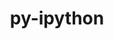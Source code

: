 ---
title: "py-ipython"
layout: cache
categories: [package, develop-2024-06-09]
meta: {"versions": ["8.11.0", "8.25.0"], "compilers": ["gcc@=11.1.0", "gcc@=11.4.0", "gcc@=9.4.0", "oneapi@=2024.0.0"], "oss": ["ubuntu20.04", "ubuntu22.04"], "platforms": ["linux"], "targets": ["neoverse_v1", "neoverse_v2", "ppc64le", "x86_64_v3"], "stacks": ["data-vis-sdk", "e4s", "e4s-neoverse-v2", "e4s-neoverse_v1", "e4s-oneapi", "e4s-power", "root"], "num_specs": 12, "num_specs_by_stack": {"root": 12, "e4s": 3, "e4s-oneapi": 2, "e4s-power": 2, "data-vis-sdk": 2, "e4s-neoverse-v2": 1, "e4s-neoverse_v1": 2}}
spec_details: [{"hash": "tnk34ei7qpdng4wu3bxil3ijusda4ofb", "compiler": "gcc@=11.4.0", "versions": ["8.25.0"], "os": "ubuntu22.04", "platform": "linux", "target": "x86_64_v3", "variants": ["build_system=python_pip"], "stacks": ["root", "e4s"], "size": "-", "tarball": "https://binaries.spack.io/develop-2024-06-09/build_cache/linux-ubuntu22.04-x86_64_v3/gcc-11.4.0/py-ipython-8.25.0/linux-ubuntu22.04-x86_64_v3-gcc-11.4.0-py-ipython-8.25.0-tnk34ei7qpdng4wu3bxil3ijusda4ofb.spack"}, {"hash": "wllewificdvxf74twpshcoikekvuv4gu", "compiler": "oneapi@=2024.0.0", "versions": ["8.25.0"], "os": "ubuntu22.04", "platform": "linux", "target": "x86_64_v3", "variants": ["build_system=python_pip"], "stacks": ["root", "e4s-oneapi"], "size": "-", "tarball": "https://binaries.spack.io/develop-2024-06-09/build_cache/linux-ubuntu22.04-x86_64_v3/oneapi-2024.0.0/py-ipython-8.25.0/linux-ubuntu22.04-x86_64_v3-oneapi-2024.0.0-py-ipython-8.25.0-wllewificdvxf74twpshcoikekvuv4gu.spack"}, {"hash": "nq3ruxpsi7xwagry3gaoebqpdjws43r7", "compiler": "gcc@=9.4.0", "versions": ["8.25.0"], "os": "ubuntu20.04", "platform": "linux", "target": "ppc64le", "variants": ["build_system=python_pip"], "stacks": ["e4s-power", "root"], "size": "-", "tarball": "https://binaries.spack.io/develop-2024-06-09/build_cache/linux-ubuntu20.04-ppc64le/gcc-9.4.0/py-ipython-8.25.0/linux-ubuntu20.04-ppc64le-gcc-9.4.0-py-ipython-8.25.0-nq3ruxpsi7xwagry3gaoebqpdjws43r7.spack"}, {"hash": "wveam3jote3ydm57pucslidsec66jex3", "compiler": "gcc@=11.1.0", "versions": ["8.25.0"], "os": "ubuntu20.04", "platform": "linux", "target": "x86_64_v3", "variants": ["build_system=python_pip"], "stacks": ["root", "data-vis-sdk"], "size": "-", "tarball": "https://binaries.spack.io/develop-2024-06-09/build_cache/linux-ubuntu20.04-x86_64_v3/gcc-11.1.0/py-ipython-8.25.0/linux-ubuntu20.04-x86_64_v3-gcc-11.1.0-py-ipython-8.25.0-wveam3jote3ydm57pucslidsec66jex3.spack"}, {"hash": "gq6fyprko6v4qe75rhzujwojtwk75lo6", "compiler": "gcc@=9.4.0", "versions": ["8.25.0"], "os": "ubuntu20.04", "platform": "linux", "target": "ppc64le", "variants": ["build_system=python_pip"], "stacks": ["e4s-power", "root"], "size": "-", "tarball": "https://binaries.spack.io/develop-2024-06-09/build_cache/linux-ubuntu20.04-ppc64le/gcc-9.4.0/py-ipython-8.25.0/linux-ubuntu20.04-ppc64le-gcc-9.4.0-py-ipython-8.25.0-gq6fyprko6v4qe75rhzujwojtwk75lo6.spack"}, {"hash": "dfgbwxxjeriz7apvechybbkgr4u732bv", "compiler": "gcc@=11.4.0", "versions": ["8.25.0"], "os": "ubuntu22.04", "platform": "linux", "target": "x86_64_v3", "variants": ["build_system=python_pip"], "stacks": ["root", "e4s"], "size": "-", "tarball": "https://binaries.spack.io/develop-2024-06-09/build_cache/linux-ubuntu22.04-x86_64_v3/gcc-11.4.0/py-ipython-8.25.0/linux-ubuntu22.04-x86_64_v3-gcc-11.4.0-py-ipython-8.25.0-dfgbwxxjeriz7apvechybbkgr4u732bv.spack"}, {"hash": "eiyzljz7p64kslfwyljx5qp2dei72hok", "compiler": "gcc@=11.1.0", "versions": ["8.11.0"], "os": "ubuntu20.04", "platform": "linux", "target": "x86_64_v3", "variants": ["build_system=python_pip"], "stacks": ["root", "data-vis-sdk"], "size": "-", "tarball": "https://binaries.spack.io/develop-2024-06-09/build_cache/linux-ubuntu20.04-x86_64_v3/gcc-11.1.0/py-ipython-8.11.0/linux-ubuntu20.04-x86_64_v3-gcc-11.1.0-py-ipython-8.11.0-eiyzljz7p64kslfwyljx5qp2dei72hok.spack"}, {"hash": "yxl22qdudxqhsujbrc4k7n67ezrcopje", "compiler": "gcc@=11.4.0", "versions": ["8.25.0"], "os": "ubuntu22.04", "platform": "linux", "target": "neoverse_v2", "variants": ["build_system=python_pip"], "stacks": ["root", "e4s-neoverse-v2"], "size": "-", "tarball": "https://binaries.spack.io/develop-2024-06-09/build_cache/linux-ubuntu22.04-neoverse_v2/gcc-11.4.0/py-ipython-8.25.0/linux-ubuntu22.04-neoverse_v2-gcc-11.4.0-py-ipython-8.25.0-yxl22qdudxqhsujbrc4k7n67ezrcopje.spack"}, {"hash": "52p2hyn4nhlcgzaglcs5ny2w6dkybxev", "compiler": "gcc@=11.4.0", "versions": ["8.25.0"], "os": "ubuntu22.04", "platform": "linux", "target": "neoverse_v1", "variants": ["build_system=python_pip"], "stacks": ["e4s-neoverse_v1", "root"], "size": "-", "tarball": "https://binaries.spack.io/develop-2024-06-09/build_cache/linux-ubuntu22.04-neoverse_v1/gcc-11.4.0/py-ipython-8.25.0/linux-ubuntu22.04-neoverse_v1-gcc-11.4.0-py-ipython-8.25.0-52p2hyn4nhlcgzaglcs5ny2w6dkybxev.spack"}, {"hash": "h5ptyho5p6qcfwickjwbkqydj224lf7d", "compiler": "gcc@=11.4.0", "versions": ["8.11.0"], "os": "ubuntu22.04", "platform": "linux", "target": "x86_64_v3", "variants": ["build_system=python_pip"], "stacks": ["root", "e4s"], "size": "-", "tarball": "https://binaries.spack.io/develop-2024-06-09/build_cache/linux-ubuntu22.04-x86_64_v3/gcc-11.4.0/py-ipython-8.11.0/linux-ubuntu22.04-x86_64_v3-gcc-11.4.0-py-ipython-8.11.0-h5ptyho5p6qcfwickjwbkqydj224lf7d.spack"}, {"hash": "tcjkplea2wlnxuhzsd3tyghngdn5mtlz", "compiler": "gcc@=11.4.0", "versions": ["8.25.0"], "os": "ubuntu22.04", "platform": "linux", "target": "neoverse_v1", "variants": ["build_system=python_pip"], "stacks": ["e4s-neoverse_v1", "root"], "size": "-", "tarball": "https://binaries.spack.io/develop-2024-06-09/build_cache/linux-ubuntu22.04-neoverse_v1/gcc-11.4.0/py-ipython-8.25.0/linux-ubuntu22.04-neoverse_v1-gcc-11.4.0-py-ipython-8.25.0-tcjkplea2wlnxuhzsd3tyghngdn5mtlz.spack"}, {"hash": "ebvdl4r6iodkxfkt4r564k35ltg65kqb", "compiler": "oneapi@=2024.0.0", "versions": ["8.25.0"], "os": "ubuntu22.04", "platform": "linux", "target": "x86_64_v3", "variants": ["build_system=python_pip"], "stacks": ["root", "e4s-oneapi"], "size": "-", "tarball": "https://binaries.spack.io/develop-2024-06-09/build_cache/linux-ubuntu22.04-x86_64_v3/oneapi-2024.0.0/py-ipython-8.25.0/linux-ubuntu22.04-x86_64_v3-oneapi-2024.0.0-py-ipython-8.25.0-ebvdl4r6iodkxfkt4r564k35ltg65kqb.spack"}]
---